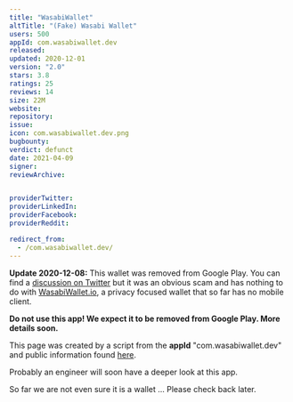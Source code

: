 ```yaml
---
title: "WasabiWallet"
altTitle: "(Fake) Wasabi Wallet"
users: 500
appId: com.wasabiwallet.dev
released: 
updated: 2020-12-01
version: "2.0"
stars: 3.8
ratings: 25
reviews: 14
size: 22M
website: 
repository: 
issue: 
icon: com.wasabiwallet.dev.png
bugbounty: 
verdict: defunct
date: 2021-04-09
signer: 
reviewArchive:


providerTwitter: 
providerLinkedIn: 
providerFacebook: 
providerReddit: 

redirect_from:
  - /com.wasabiwallet.dev/
---
```



**Update 2020-12-08:** This wallet was removed from Google Play. You can find a
[discussion on Twitter](https://twitter.com/wasabiwallet/status/1333316866249535488)
but it was an obvious scam and has nothing to do with
[WasabiWallet.io](https://wasabiwallet.io/), a privacy focused wallet that so
far has no mobile client.

**Do not use this app! We expect it to be removed from Google Play. More details
soon.**

This page was created by a script from the **appId** "com.wasabiwallet.dev" and public
information found
[here](https://play.google.com/store/apps/details?id=com.wasabiwallet.dev).

Probably an engineer will soon have a deeper look at this app.

So far we are not even sure it is a wallet ... Please check back later.
